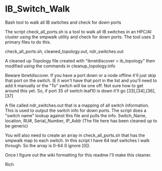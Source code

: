 # IB_Switch_Walk
Bash tool to walk all IB switches and check for down ports


The script check_all_ports.sh is a tool to walk all IB switches in an HPC/AI cluster using the smpwalk utility and check for down ports. The tool uses 3 primary files to do this. 

check_all_ports.sh, cleaned_topology.out, 
ndr_switches.out

A cleaned up Topology file created with "ibnetdiscover > ib_topology" then modified using the commands in cleanup_topology.info

Beware ibnetdiscover. If you have a port down or a node offline it'll just skip that port on the switch. IE it won't have that port in the list and you'll need to add it manually or the "To" switch will be one off. Not sure how to get around this yet. So, if port 35 of switch leaf10 is down it'll go
[33],[34],[36],[37]

A file called ndr_switches.out that is a mapping of all switch information. This is used to output the switch info for down ports. The script does a "switch name" lookup against this file and pulls the info.
Switch_Name, location, RU#, Serial_Number, IP_Addr (The file here has been cleaned up to be generic)

You will also need to create an array in check_all_ports.sh that has the smpwalk map to each switch. In this script I have 64 leaf switches I walk through. So the array is 0-64 (I ignore [0]). 

Once I figure out the wiki formatting for this readme I'll make this cleaner. 

Rich
